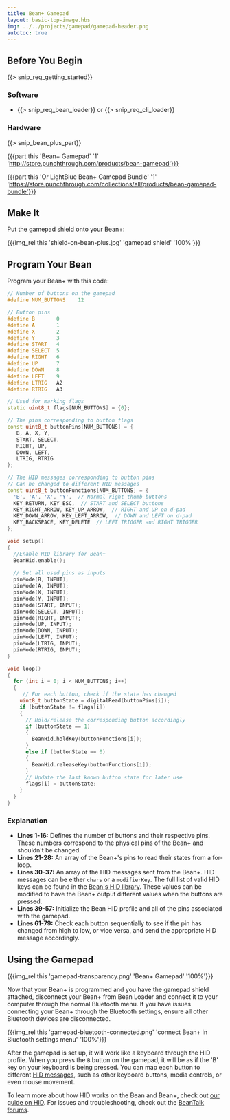 ```yaml
---
title: Bean+ Gamepad
layout: basic-top-image.hbs
img: ../../projects/gamepad/gamepad-header.png
autotoc: true
---
```


## Before You Begin

{{> snip_req_getting_started}}

### Software

* {{> snip_req_bean_loader}} or {{> snip_req_cli_loader}}

### Hardware

{{> snip_bean_plus_part}}

{{{part this 'Bean+ Gamepad' '1' 'http://store.punchthrough.com/products/bean-gamepad'}}}

{{{part this 'Or LightBlue Bean+ Gamepad Bundle' '1' 'https://store.punchthrough.com/collections/all/products/bean-gamepad-bundle'}}}

## Make It

Put the gamepad shield onto your Bean+:

{{{img_rel this 'shield-on-bean-plus.jpg' 'gamepad shield' '100%'}}}

## Program Your Bean

Program your Bean+ with this code:

```cpp
// Number of buttons on the gamepad
#define NUM_BUTTONS    12

// Button pins
#define B       0
#define A       1
#define X       2
#define Y       3
#define START   4
#define SELECT  5
#define RIGHT   6
#define UP      7
#define DOWN    8
#define LEFT    9
#define LTRIG   A2
#define RTRIG   A3

// Used for marking flags 
static uint8_t flags[NUM_BUTTONS] = {0};

// The pins corresponding to button flags
const uint8_t buttonPins[NUM_BUTTONS] = {
   B, A, X, Y,
   START, SELECT,
   RIGHT, UP,
   DOWN, LEFT,
   LTRIG, RTRIG
};

// The HID messages corresponding to button pins
// Can be changed to different HID messages
const uint8_t buttonFunctions[NUM_BUTTONS] = {
  'B', 'A', 'X', 'Y',  // Normal right thumb buttons
  KEY_RETURN, KEY_ESC,  // START and SELECT buttons
  KEY_RIGHT_ARROW, KEY_UP_ARROW,  // RIGHT and UP on d-pad
  KEY_DOWN_ARROW, KEY_LEFT_ARROW,  // DOWN and LEFT on d-pad
  KEY_BACKSPACE, KEY_DELETE  // LEFT TRIGGER and RIGHT TRIGGER
};

void setup() 
{
  //Enable HID library for Bean+
  BeanHid.enable();
  
  // Set all used pins as inputs
  pinMode(B, INPUT);
  pinMode(A, INPUT);
  pinMode(X, INPUT);
  pinMode(Y, INPUT);
  pinMode(START, INPUT);
  pinMode(SELECT, INPUT);
  pinMode(RIGHT, INPUT);
  pinMode(UP, INPUT);
  pinMode(DOWN, INPUT);
  pinMode(LEFT, INPUT);
  pinMode(LTRIG, INPUT);
  pinMode(RTRIG, INPUT);
}

void loop() 
{
  for (int i = 0; i < NUM_BUTTONS; i++)
  {
  	 // For each button, check if the state has changed
    uint8_t buttonState = digitalRead(buttonPins[i]);
    if (buttonState != flags[i])
    {
      // Hold/release the corresponding button accordingly
      if (buttonState == 1)
      {
        BeanHid.holdKey(buttonFunctions[i]);
      }
      else if (buttonState == 0)
      {
        BeanHid.releaseKey(buttonFunctions[i]);
      }
      // Update the last known button state for later use
      flags[i] = buttonState;
    }
  }
}
```

### Explanation

* **Lines 1-16:** Defines the number of buttons and their respective pins. These numbers correspond to the physical pins of the Bean+ and shouldn't be changed.
* **Lines 21-28:** An array of the Bean+'s pins to read their states from a for-loop.
* **Lines 30-37:** An array of the HID messages sent from the Bean+. HID messages can be either `chars` or a `modifierKey`. The full list of valid HID keys can be found in the [Bean's HID library](https://github.com/PunchThrough/bean-arduino-core/blob/master/hardware/bean/avr/cores/bean/BeanHID.h). These values can be modified to have the Bean+ output different values when the buttons are pressed.
* **Lines 39-57:** Initialize the Bean HID profile and all of the pins associated with the gamepad.
* **Lines 61-79:** Check each button sequentially to see if the pin has changed from high to low, or vice versa, and send the appropriate HID message accordingly.

## Using the Gamepad

{{{img_rel this 'gamepad-transparency.png' 'Bean+ Gamepad' '100%'}}}

Now that your Bean+ is programmed and you have the gamepad shield attached, disconnect your Bean+ from Bean Loader and connect it to your computer through the normal Bluetooth menu. If you have issues connecting your Bean+ through the Bluetooth settings, ensure all other Bluetooth devices are disconnected.

{{{img_rel this 'gamepad-bluetooth-connected.png' 'connect Bean+ in Bluetooth settings menu' '100%'}}}

After the gamepad is set up, it will work like a keyboard through the HID profile. When you press the `B` button on the gamepad, it will be as if the 'B' key on your keyboard is being pressed. You can map each button to different [HID messages](https://github.com/PunchThrough/bean-arduino-core/blob/master/hardware/bean/avr/cores/bean/BeanHID.h), such as other keyboard buttons, media controls, or even mouse movement.

To learn more about how HID works on the Bean and Bean+, check out [our guide on HID]({{relativeRoot}}guides/features/hid). For issues and troubleshooting, check out the [BeanTalk forums](http://beantalk.punchthrough.com/).